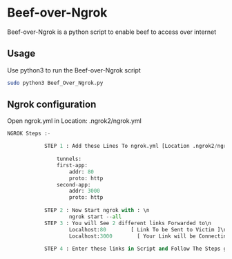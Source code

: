 # Beef-over-Ngrok

Beef-over-Ngrok is a python script to enable beef to access over internet

## Usage

Use python3 to run the Beef-over-Ngrok script

```bash
sudo python3 Beef_Over_Ngrok.py
```

## Ngrok configuration

Open ngrok.yml in Location: .ngrok2/ngrok.yml

```python
NGROK Steps :-

            STEP 1 : Add these Lines To ngrok.yml [Location .ngrok2/ngrok.yml ]
                
                tunnels:
                first-app:
                    addr: 80
                    proto: http
                second-app:
                    addr: 3000
                    proto: http
                
            STEP 2 : Now Start ngrok with : \n
                    ngrok start --all
            STEP 3 : You will See 2 different links Forwarded to\n 
                    Localhost:80        [ Link To be Sent to Victim ]\n
                    Localhost:3000		  [ Your Link will be Connecting to.. ] 	
                                    
            STEP 4 : Enter these links in Script and Follow The Steps given in Script.

```
